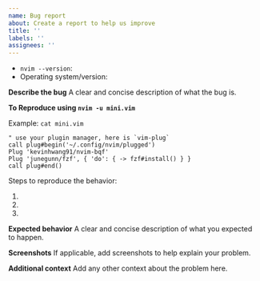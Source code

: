 ```yaml
---
name: Bug report
about: Create a report to help us improve
title: ''
labels: ''
assignees: ''
---
```


<!-- Before reporting: search existing issues and check the FAQ. -->

- `nvim --version`:
- Operating system/version:

**Describe the bug**
A clear and concise description of what the bug is.

**To Reproduce using `nvim -u mini.vim`**

Example:
`cat mini.vim`

```vim
" use your plugin manager, here is `vim-plug`
call plug#begin('~/.config/nvim/plugged')
Plug 'kevinhwang91/nvim-bqf'
Plug 'junegunn/fzf', { 'do': { -> fzf#install() } }
call plug#end()
```

Steps to reproduce the behavior:

1.
2.
3.

**Expected behavior**
A clear and concise description of what you expected to happen.

**Screenshots**
If applicable, add screenshots to help explain your problem.

**Additional context**
Add any other context about the problem here.
